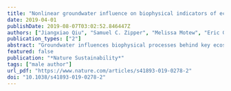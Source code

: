 ```yaml
---
title: "Nonlinear groundwater influence on biophysical indicators of ecosystem services"
date: 2019-04-01
publishDate: 2019-08-07T03:02:52.846447Z
authors: ["Jiangxiao Qiu", "Samuel C. Zipper", "Melissa Motew", "Eric G. Booth", "Christopher J. Kucharik", "Steven P. Loheide"]
publication_types: ["2"]
abstract: "Groundwater influences biophysical processes behind key ecosystem services. This study finds that many ecosystem service indicators respond nonlinearly when the water table is within a critical depth, with the potential for large effects in areas with shallow groundwater."
featured: false
publication: "*Nature Sustainability*"
tags: ["male author"]
url_pdf: "https://www.nature.com/articles/s41893-019-0278-2"
doi: "10.1038/s41893-019-0278-2"
---
```


